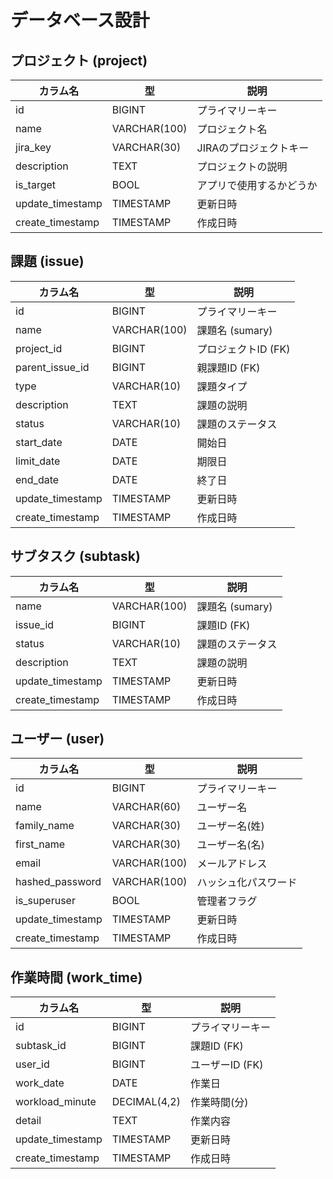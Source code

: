# データベース設計

## プロジェクト (project)

| カラム名 | 型 | 説明 |
|---|---|---|
| id | BIGINT | プライマリーキー |
| name | VARCHAR(100) | プロジェクト名 |
| jira_key | VARCHAR(30) | JIRAのプロジェクトキー |
| description | TEXT  | プロジェクトの説明 |
| is_target | BOOL | アプリで使用するかどうか |
| update_timestamp | TIMESTAMP | 更新日時 |
| create_timestamp | TIMESTAMP | 作成日時 |


## 課題 (issue)

| カラム名 | 型 | 説明 |
|---|---|---|
| id | BIGINT | プライマリーキー |
| name | VARCHAR(100) | 課題名 (sumary) |
| project_id | BIGINT | プロジェクトID (FK) |
| parent_issue_id | BIGINT | 親課題ID (FK) |
| type | VARCHAR(10) | 課題タイプ |
| description | TEXT | 課題の説明 |
| status | VARCHAR(10) | 課題のステータス |
| start_date | DATE | 開始日 |
| limit_date | DATE | 期限日 |
| end_date | DATE | 終了日 |
| update_timestamp | TIMESTAMP | 更新日時 |
| create_timestamp | TIMESTAMP | 作成日時 |


## サブタスク (subtask)
| カラム名 | 型 | 説明 |
|---|---|---|
| name | VARCHAR(100) | 課題名 (sumary) |
| issue_id | BIGINT | 課題ID (FK) |
| status | VARCHAR(10) | 課題のステータス |
| description | TEXT | 課題の説明 |
| update_timestamp | TIMESTAMP | 更新日時 |
| create_timestamp | TIMESTAMP | 作成日時 |


## ユーザー (user)

| カラム名 | 型 | 説明 |
|---|---|---|
| id | BIGINT | プライマリーキー |
| name | VARCHAR(60) | ユーザー名 |
| family_name | VARCHAR(30) | ユーザー名(姓) |
| first_name | VARCHAR(30) | ユーザー名(名) |
| email | VARCHAR(100) | メールアドレス |
| hashed_password | VARCHAR(100) | ハッシュ化パスワード |
| is_superuser | BOOL | 管理者フラグ |
| update_timestamp | TIMESTAMP | 更新日時 |
| create_timestamp | TIMESTAMP | 作成日時 |


## 作業時間 (work_time)

| カラム名 | 型 | 説明 |
|---|---|---|
| id | BIGINT | プライマリーキー |
| subtask_id | BIGINT | 課題ID (FK) |
| user_id | BIGINT | ユーザーID (FK) |
| work_date | DATE | 作業日 |
| workload_minute | DECIMAL(4,2) | 作業時間(分) |
| detail | TEXT | 作業内容 |
| update_timestamp | TIMESTAMP | 更新日時 |
| create_timestamp | TIMESTAMP | 作成日時 |
